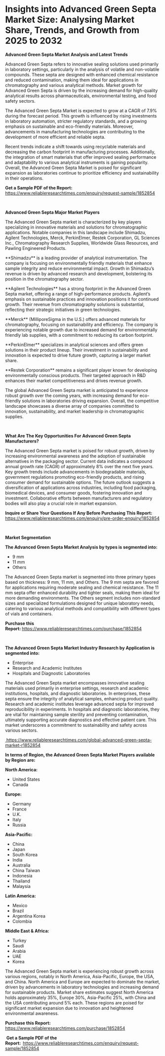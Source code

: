 <p><h1>Insights into Advanced Green Septa Market Size: Analysing Market Share, Trends, and Growth from 2025 to 2032</h1></p><p><strong>Advanced Green Septa Market Analysis and Latest Trends</strong></p>
<p><p>Advanced Green Septa refers to innovative sealing solutions used primarily in laboratory settings, particularly in the analysis of volatile and non-volatile compounds. These septa are designed with enhanced chemical resistance and reduced contamination, making them ideal for applications in chromatography and various analytical methods. Market growth for Advanced Green Septa is driven by the increasing demand for high-quality analytical results across pharmaceuticals, environmental testing, and food safety sectors.</p><p>The Advanced Green Septa Market is expected to grow at a CAGR of 7.9% during the forecast period. This growth is influenced by rising investments in laboratory automation, stricter regulatory standards, and a growing emphasis on sustainable and eco-friendly materials. Moreover, advancements in manufacturing technologies are contributing to the development of more efficient and reliable septa. </p><p>Recent trends indicate a shift towards using recyclable materials and decreasing the carbon footprint in manufacturing processes. Additionally, the integration of smart materials that offer improved sealing performance and adaptability to various analytical instruments is gaining popularity. Overall, the Advanced Green Septa Market is poised for significant expansion as laboratories continue to prioritize efficiency and sustainability in their operations.</p></p>
<p><strong>Get a Sample PDF of the Report:&nbsp;</strong> <a href="https://www.reliableresearchtimes.com/enquiry/request-sample/1852854?utm_campaign=2768&utm_medium=2&utm_source=Github&utm_content=ia&utm_term=14042025&utm_id=advanced-green-septa">https://www.reliableresearchtimes.com/enquiry/request-sample/1852854</a></p>
<p>&nbsp;</p>
<p><strong>Advanced Green Septa Major Market Players</strong></p>
<p><p>The Advanced Green Septa market is characterized by key players specializing in innovative materials and solutions for chromatographic applications. Notable companies in this landscape include Shimadzu, Agilent Technologies, Merck, PerkinElmer, Restek Corporation, GL Sciences Inc., Chromatography Research Supplies, Worldwide Glass Resources, and Pawling Engineered Products.</p><p>**Shimadzu** is a leading provider of analytical instrumentation. The company is focusing on environmentally friendly materials that enhance sample integrity and reduce environmental impact. Growth in Shimadzu’s revenue is driven by advanced research and development, bolstering its position in the chromatography sector.</p><p>**Agilent Technologies** has a strong footprint in the Advanced Green Septa market, offering a range of high-performance products. Agilent’s emphasis on sustainable practices and innovation positions it for continued growth. Their revenue from chromatography solutions is substantial, reflecting their strategic initiatives in green technologies.</p><p>**Merck** (MilliporeSigma in the U.S.) offers advanced materials for chromatography, focusing on sustainability and efficiency. The company is experiencing notable growth due to increased demand for environmentally friendly lab supplies, with a commitment to reducing its carbon footprint.</p><p>**PerkinElmer** specializes in analytical sciences and offers green solutions in their product lineup. Their investment in sustainability and innovation is expected to drive future growth, capturing a larger market share.</p><p>**Restek Corporation** remains a significant player known for developing environmentally conscious products. Their targeted approach in R&D enhances their market competitiveness and drives revenue growth.</p><p>The global Advanced Green Septa market is anticipated to experience robust growth over the coming years, with increasing demand for eco-friendly solutions in laboratories driving expansion. Overall, the competitive landscape showcases a diverse array of companies committed to innovation, sustainability, and market leadership in chromatographic supplies.</p></p>
<p>&nbsp;</p>
<p><strong>What Are The Key Opportunities For Advanced Green Septa Manufacturers?</strong></p>
<p><p>The Advanced Green Septa market is poised for robust growth, driven by increasing environmental awareness and the adoption of sustainable alternatives in the packaging sector. Current data indicates a compound annual growth rate (CAGR) of approximately 8% over the next five years. Key growth trends include advancements in biodegradable materials, government regulations promoting eco-friendly products, and rising consumer demand for sustainable options. The future outlook suggests a diversification of applications across industries, including food packaging, biomedical devices, and consumer goods, fostering innovation and investment. Collaborative efforts between manufacturers and regulatory bodies will also play a crucial role in market expansion.</p></p>
<p><strong>Inquire or Share Your Questions If Any Before Purchasing This Report:</strong> <a href="https://www.reliableresearchtimes.com/enquiry/pre-order-enquiry/1852854?utm_campaign=2768&utm_medium=2&utm_source=Github&utm_content=ia&utm_term=14042025&utm_id=advanced-green-septa">https://www.reliableresearchtimes.com/enquiry/pre-order-enquiry/1852854</a></p>
<p>&nbsp;</p>
<p><strong>Market Segmentation</strong></p>
<p><strong>The Advanced Green Septa Market Analysis by types is segmented into:</strong></p>
<p><ul><li>9 mm</li><li>11 mm</li><li>Others</li></ul></p>
<p><p>The Advanced Green Septa market is segmented into three primary types based on thickness: 9 mm, 11 mm, and Others. The 9 mm septa are favored for applications requiring moderate sealing and chemical resistance. The 11 mm septa offer enhanced durability and tighter seals, making them ideal for more demanding environments. The Others segment includes non-standard sizes and specialized formulations designed for unique laboratory needs, catering to various analytical methods and compatibility with different types of vials and containers.</p></p>
<p><strong>Purchase this Report:&nbsp;</strong><a href="https://www.reliableresearchtimes.com/purchase/1852854?utm_campaign=2768&utm_medium=2&utm_source=Github&utm_content=ia&utm_term=14042025&utm_id=advanced-green-septa">https://www.reliableresearchtimes.com/purchase/1852854</a></p>
<p>&nbsp;</p>
<p><strong>The Advanced Green Septa Market Industry Research by Application is segmented into:</strong></p>
<p><ul><li>Enterprise</li><li>Research and Academic Institutes</li><li>Hospitals and Diagnostic Laboratories</li></ul></p>
<p><p>The Advanced Green Septa market encompasses innovative sealing materials used primarily in enterprise settings, research and academic institutions, hospitals, and diagnostic laboratories. In enterprises, these septa ensure the integrity of analytical samples, enhancing product quality. Research and academic institutes leverage advanced septa for improved reproducibility in experiments. In hospitals and diagnostic laboratories, they are vital for maintaining sample sterility and preventing contamination, ultimately supporting accurate diagnostics and effective patient care. This market underscores a commitment to sustainability and safety across various sectors.</p></p>
<p><a href="https://www.reliableresearchtimes.com/global-advanced-green-septa-market-r1852854?utm_campaign=2768&utm_medium=2&utm_source=Github&utm_content=ia&utm_term=14042025&utm_id=advanced-green-septa">&nbsp;https://www.reliableresearchtimes.com/global-advanced-green-septa-market-r1852854</a></p>
<p><strong>In terms of Region, the Advanced Green Septa Market Players available by Region are:</strong></p>
<p>
    <p> <strong> North America: </strong>
        <ul>
            <li>United States</li>
            <li>Canada</li>
        </ul>
        </p> 
    <p> <strong> Europe: </strong>
        <ul>
            <li>Germany</li>
            <li>France</li>
            <li>U.K.</li>
            <li>Italy</li>
            <li>Russia</li>
        </ul>
        </p> 
    <p> <strong> Asia-Pacific: </strong>
        <ul>
            <li>China</li>
            <li>Japan</li>
            <li>South Korea</li>
            <li>India</li>
            <li>Australia</li>
            <li>China Taiwan</li>
            <li>Indonesia</li>
            <li>Thailand</li>
            <li>Malaysia</li>
        </ul>
        </p> 
    <p> <strong> Latin America: </strong>
        <ul>
            <li>Mexico</li>
            <li>Brazil</li>
            <li>Argentina Korea</li>
            <li>Colombia</li>
        </ul>
        </p> 
    <p> <strong> Middle East & Africa: </strong>
        <ul>
            <li>Turkey</li>
            <li>Saudi</li>
            <li>Arabia</li>
            <li>UAE</li>
            <li>Korea</li>
        </ul>
    </p>
    </p>
<p><p>The Advanced Green Septa market is experiencing robust growth across various regions, notably in North America, Asia-Pacific, Europe, the USA, and China. North America and Europe are expected to dominate the market, driven by advancements in laboratory technologies and increasing demand for sustainable products. Market share estimates suggest North America holds approximately 35%, Europe 30%, Asia-Pacific 25%, with China and the USA contributing around 5% each. These regions are poised for significant market expansion due to innovation and heightened environmental awareness.</p></p>
<p><strong>Purchase this Report: </strong><a href="https://www.reliableresearchtimes.com/purchase/1852854?utm_campaign=2768&utm_medium=2&utm_source=Github&utm_content=ia&utm_term=14042025&utm_id=advanced-green-septa">https://www.reliableresearchtimes.com/purchase/1852854</a></p>
<p>&nbsp;<strong>Get a Sample PDF of the Report:&nbsp;&nbsp;</strong><a href="https://www.reliableresearchtimes.com/enquiry/request-sample/1852854?utm_campaign=2768&utm_medium=2&utm_source=Github&utm_content=ia&utm_term=14042025&utm_id=advanced-green-septa">https://www.reliableresearchtimes.com/enquiry/request-sample/1852854</a></p>
<p><strong></strong></p>
<p><p></p><p></p><p></p></p>